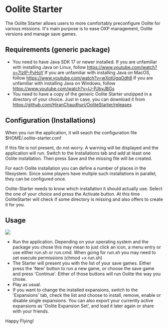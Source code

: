 # Oolite Starter

The Oolite Starter allows users to more comfortably preconfigure Oolite
for various missions. It's main purpose is to ease OXP management, Oolite versions
and manage save games.

## Requirements (generic package)

* You need to have Java SDK 17 or newer installed. 
  If you are unfamiliar with installing Java on Linux, follow
  https://www.youtube.com/watch?v=7lzIP-PvHoY
  If you are unfamiliar with installing Java on MacOS, follow
  https://www.youtube.com/watch?v=wXotUgqOdh8
  If you are unfamiliar with installing Java on Windows, follow
  https://www.youtube.com/watch?v=IJ-PJbvJBGs
* You need to have a copy of the generic Oolite Starter unzipped in a directory of
  your choice. Just in case, you can download it from
  https://github.com/HiranChaudhuri/OoliteStarter/releases

## Configuration (Installations)

When you run the application, it will seach the configuration file
$HOME/.oolite-starter.conf

If this file is not present, do not worry. A warning will be displayed and the
application will run. Switch to the Installations tab and add at least one
Oolite installation. Then press Save and the missing file will be created.

For each Oolite installation you can define a number of places in the filesystem.
Since some players have multple such installations in parallel, they can be
configured once.

Oolite-Starter needs to know which installation it should actually use. Select
the one of your choice and press the Activate button. At this time OoliteStarter
will check if some directory is missing and also offers to create it for you.

## Usage

![](https://www.plantuml.com/plantuml/svg/TO_1QiCm44Jl-eezsWV_W0_5WegYImyk_O35Megf91klv0H2_ZqW15w7v3WpxBwPWHDkAGUlr8hJF_uHcEkAaUSbmaq1PAO9cS16JkYzS4OAoqw03ACHjfxIl6CgWPR19s6DrFsWrR-Ode7QkTSmAspZvlIERINc1tVwma0dn3TTJWZEeNJhVvcs7hhk0vhQhvNcQAJI9zKSCrlvgUoHqafLTaY2bRUbg92rgHeekXpy0m00)

* Run the application. Depending on your operating system and the package you 
  chose this may mean to just click an icon, a menu entry or use either 
  run.sh or run.cmd. When going for run.sh you may need to set execute
  permissions (chmod +x run.sh)
* The Starter will present you with the list of your save games. Either press
  the 'New' button to run a new game, or choose the save game and press 'Continue'.
  Either of those buttons will run Oolite the way you chose.
* Play as usual.
* If you want to change the installed expansions, switch to the 'Expansions' tab,
  check the list and choose to install, remove, enable or disable single expansions.
  You can also export your currently active expansions as 'Oolite Expansion Set',
  and load it later again or share with your friends.

Happy Flying!